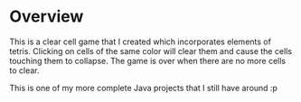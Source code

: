 # Overview

This is a clear cell game that I created which incorporates elements of tetris. Clicking on cells of the same color will clear them and cause the cells touching them to collapse. The game is over when there are no more cells to clear.

This is one of my more complete Java projects that I still have around :p